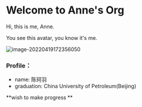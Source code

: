 # Welcome to Anne's Org

Hi, this is me, Anne.

You see this avatar, you know it's me.

![image-20220419172356050](C:\Users\Anne\AppData\Roaming\Typora\typora-user-images\image-20220419172356050.png)

### Profile：

- name: 陈珂羽
- graduation: China University of Petroleum(Beijing)

**wish to make progress **

